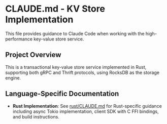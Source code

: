 # CLAUDE.md - KV Store Implementation

This file provides guidance to Claude Code when working with the high-performance key-value store service.

## Project Overview

This is a transactional key-value store service implemented in Rust, supporting both gRPC and Thrift protocols, using RocksDB as the storage engine.

## Language-Specific Documentation

- **Rust Implementation**: See [rust/CLAUDE.md](rust/CLAUDE.md) for Rust-specific guidance including async Tokio implementation, client SDK with C FFI bindings, and build instructions.